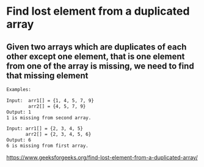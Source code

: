 # Find lost element from a duplicated array

## Given two arrays which are duplicates of each other except one element, that is one element from one of the array is missing, we need to find that missing element

```txt
Examples:

Input:  arr1[] = {1, 4, 5, 7, 9}
        arr2[] = {4, 5, 7, 9}
Output: 1
1 is missing from second array.

Input: arr1[] = {2, 3, 4, 5}
       arr2[] = {2, 3, 4, 5, 6}
Output: 6
6 is missing from first array.
```

https://www.geeksforgeeks.org/find-lost-element-from-a-duplicated-array/
